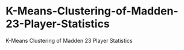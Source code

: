 # K-Means-Clustering-of-Madden-23-Player-Statistics
K-Means Clustering of Madden 23 Player Statistics
